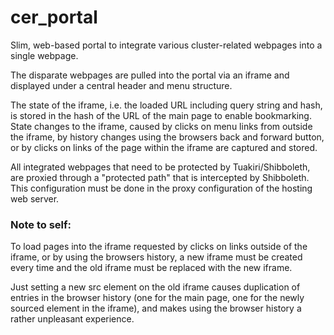 cer_portal
==========

Slim, web-based portal to integrate various cluster-related webpages into a single webpage.

The disparate webpages are pulled into the portal via an iframe and displayed under a central header and menu structure.

The state of the iframe, i.e. the loaded URL including query string and hash, is stored in the hash of the URL of the main page to enable bookmarking.
State changes to the iframe, caused by clicks on menu links from outside the iframe, by history changes using the browsers back and forward button, or by clicks on links of the page within the iframe are captured and stored.

All integrated webpages that need to be protected by Tuakiri/Shibboleth, are proxied through a "protected path" that is intercepted by Shibboleth. This configuration must be done in the proxy configuration of the hosting web server.

### Note to self:
To load pages into the iframe requested by clicks on links outside of the iframe, or by using the browsers history, a new iframe must be created every time and the old iframe must be replaced with the new iframe. 

Just setting a new src element on the old iframe causes duplication of entries in the browser history (one for the main page, one for the newly sourced element in the iframe), and makes using the browser history a rather unpleasant experience.



